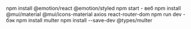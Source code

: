 npm install @emotion/react @emotion/styled
npm start - веб
npm install @mui/material @mui/icons-material axios react-router-dom
npm run dev - бэк
npm install multer
npm install --save-dev @types/multer